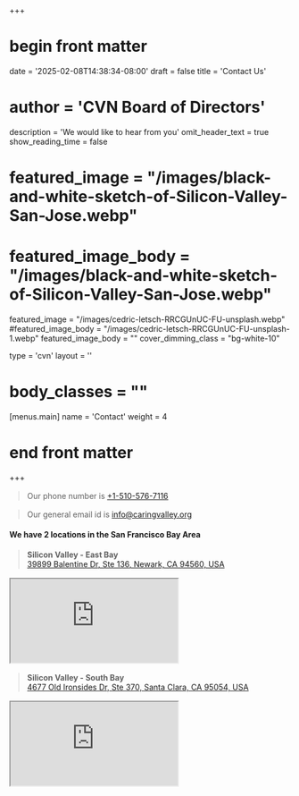+++
# begin front matter

date = '2025-02-08T14:38:34-08:00'
draft = false
title = 'Contact Us'
# author = 'CVN Board of Directors'
description = 'We would like to hear from you'
omit_header_text = true
show_reading_time = false

# featured_image = "/images/black-and-white-sketch-of-Silicon-Valley-San-Jose.webp"
# featured_image_body = "/images/black-and-white-sketch-of-Silicon-Valley-San-Jose.webp"

featured_image = "/images/cedric-letsch-RRCGUnUC-FU-unsplash.webp"
#featured_image_body = "/images/cedric-letsch-RRCGUnUC-FU-unsplash-1.webp"
featured_image_body = ""
cover_dimming_class = "bg-white-10"

type = 'cvn'
layout = ''
# body_classes = ""

[menus.main]
  name = 'Contact'
  weight = 4

# end front matter
+++

<!-- ![SF Bay Pencil sketch](</images/San-Francisco-South-Bay-pencil-sketch.webp>) -->

<div class="f4 flex-ns flex-wrap items-center justify-between flex-row">
    <blockquote class="w-100" style="margin: 1rem;">Our phone number is <a class="link nowrap" href="tel:+15105767116" >+1-510-576-7116</a></blockquote>
    <blockquote class="w-100" style="margin: 1rem;" >Our general email id is <a class="link" href="info@caringvalley.org" target="_blank">info@caringvalley.org</a></blockquote>
    <h4 class="w-100 tc f4">We have 2 locations in the San&nbsp;Francisco Bay&nbsp;Area</h4>
    <div class="flex-ns flex-column w-100">
      <blockquote class="w-100" style="margin: 1rem;">
        <b>Silicon Valley - East Bay</b><br>
        <a class="link" href="https://maps.app.goo.gl/Ms2jGd8GTbSNdefJ6" target="_blank">
        39899&nbsp;Balentine&nbsp;Dr, Ste&nbsp;136,
        Newark,&nbsp;CA&nbsp;94560, USA</a>
      </blockquote>
      <iframe class="pl3 w-90 bw0" src="https://www.google.com/maps/embed?pb=!1m18!1m12!1m3!1d5669.604928061928!2d-121.99400459999998!3d37.521344299999996!2m3!1f0!2f0!3f0!3m2!1i1024!2i768!4f13.1!3m3!1m2!1s0x808fbf5573ec8c55%3A0x8ed864e2c4579063!2s39899%20Balentine%20Dr%20%23136%2C%20Newark%2C%20CA%2094560!5e1!3m2!1sen!2sus!4v1743047163773!5m2!1sen!2sus"  allowfullscreen="" loading="lazy" referrerpolicy="no-referrer-when-downgrade"></iframe>
    </div>
    <div class="flex-ns flex-column w-100">
      <blockquote class="w-100" style="margin: 1rem;">
        <b>Silicon Valley - South Bay</b><br>
        <a class="link" href="https://maps.app.goo.gl/33NrJCET7Bh9yjG8A" target="_blank">
        4677&nbsp;Old&nbsp;Ironsides&nbsp;Dr, Ste&nbsp;370,
        Santa&nbsp;Clara,&nbsp;CA&nbsp;95054, USA</a>
      </blockquote>
      <iframe class="pl3 w-90 bw0" src="https://www.google.com/maps/embed?pb=!1m18!1m12!1m3!1d5678.932560406731!2d-121.98139448698021!3d37.39842127196611!2m3!1f0!2f0!3f0!3m2!1i1024!2i768!4f13.1!3m3!1m2!1s0x808fc9c5777aaaab%3A0x719347c7992365ab!2sParkway%20Plaza%2C%204677%20Old%20Ironsides%20Dr%20Ste%20370%2C%20Santa%20Clara%2C%20CA%2095054!5e1!3m2!1sen!2sus!4v1744436202118!5m2!1sen!2sus"  allowfullscreen="" loading="lazy" referrerpolicy="no-referrer-when-downgrade"></iframe>
    </div>
</div>

